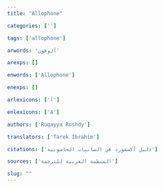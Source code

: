 ```yaml
---
title: "Allophone"

categories: ['']

tags: ['allophone']

arwords: 'ألوفون'

arexps: []

enwords: ['Allophone']

enexps: []

arlexicons: ['أ']

enlexicons: ['A']

authors: ['Ruqayya Roshdy']

translators: ['Tarek Ibrahim']

citations: ['دليل أكسفورد في السانيات الحاسوبية']

sources: ['المنظمة العربية للترجمة']

slug: ""
---
```


